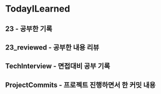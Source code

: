 # TodayILearned
## 23 - 공부한 기록

## 23_reviewed - 공부한 내용 리뷰

## TechInterview - 면접대비 공부 기록

## ProjectCommits - 프로젝트 진행하면서 한 커밋 내용 
